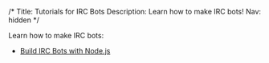 /*
Title: Tutorials for IRC Bots
Description: Learn how to make IRC bots!
Nav: hidden
*/

Learn how to make IRC bots:

- [Build IRC Bots with Node.js](http://davidwalsh.name/nodejs-irc)